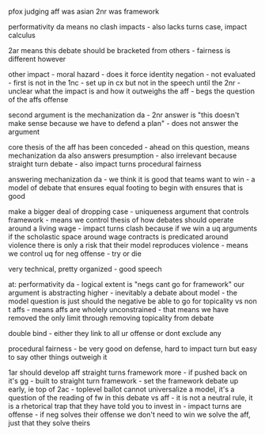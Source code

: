 pfox judging
aff was asian 2nr was framework

performativity da means no clash impacts - also lacks turns case, impact calculus

2ar means this debate should be bracketed from others - fairness is different however

other impact - moral hazard - does it force identity negation - not evaluated - first is not in the 1nc - set up in cx but not in the speech until the 2nr - unclear what the impact is and how it outweighs the aff - begs the question of the affs offense

second argument is the mechanization da - 2nr answer is "this doesn't make sense because we have to defend a plan" - does not answer the argument

core thesis of the aff has been conceded - ahead on this question, means mechanization da also answers presumption - also irrelevant because straight turn debate - also impact turns procedural fairness

answering mechanization da - we think it is good that teams want to win - a model of debate that ensures equal footing to begin with ensures that is good

make a bigger deal of dropping case - uniqueness argument that controls framework - means we control thesis of how debates should operate around a living wage - impact turns clash because if we win a uq arguments if the scholastic space around wage contracts is predicated around violence there is only a risk that their model reproduces violence - means we control uq for neg offense - try or die 

very technical, pretty organized - good speech


at: performativity da - logical extent is "negs cant go for framework"
our argument is abstracting higher - inevitably a debate about model - the model question is just should the negative be able to go for topicality vs non t affs - means affs are wholely unconstrained - that means we have removed the only limit through removing topicality from debate

double bind - either they link to all ur offense or dont exclude any

procedural fairness - be very good on defense, hard to impact turn but easy to say other things outweigh it

1ar should develop aff straight turns framework more - if pushed back on it's gg - built to straight turn framework - set the framework debate up early, ie top of 2ac - toplevel ballot cannot universalize a model, it's a question of the reading of fw in this debate vs aff - it is not a neutral rule, it is a rhetorical trap that they have told you to invest in - impact turns are offense - if neg solves their offense we don't need to win we solve the aff, just that they solve theirs